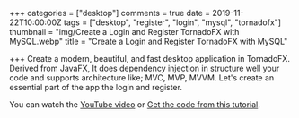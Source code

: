 +++
categories = ["desktop"]
comments = true
date = 2019-11-22T10:00:00Z
tags = ["desktop", "register", "login", "mysql", "tornadofx"]
thumbnail = "img/Create a Login and Register TornadoFX with MySQL.webp"
title = "Create a Login and Register TornadoFX with MySQL"

+++
Create a modern, beautiful, and fast desktop application in TornadoFX. Derived from JavaFX, It does dependency injection in structure well your code and supports architecture like; MVC, MVP, MVVM. Let's create an essential part of the app the login and register.

You can watch the [YouTube video](https://youtu.be/WOqHNy-UGfQ) or [Get the code from this tutorial](https://github.com/sen-coder/Create-a-Login-and-Register-TornadoFX-with-MySQL).